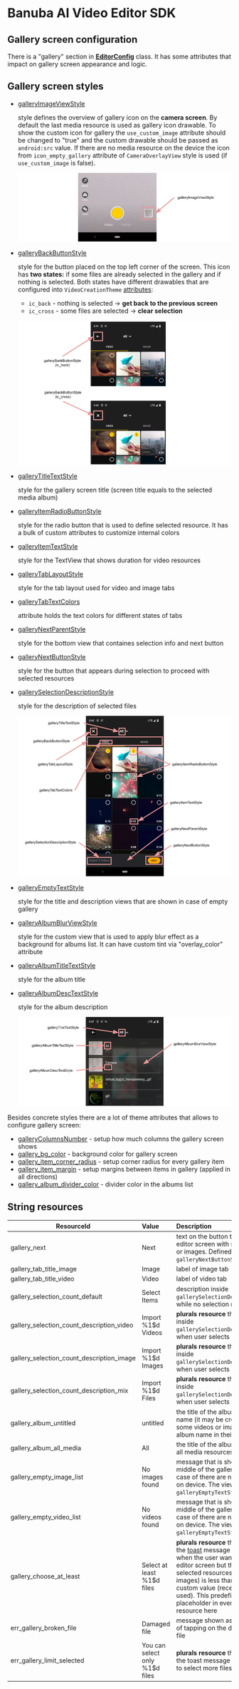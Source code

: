 # Banuba AI Video Editor SDK

## Gallery screen configuration

There is a "gallery" section in [**EditorConfig**](./config_videoeditor.md#gallery) class. It has some attributes that impact on gallery screen appearance and logic.

## Gallery screen styles

- [galleryImageViewStyle](../app/src/main/res/values/themes.xml#L108)

    style defines the overview of gallery icon on the **camera screen**. By default the last media resource is used as gallery icon drawable. To show the custom icon for gallery the `use_custom_image` attribute should be changed to "true" and the custom drawable should be passed as `android:src` value. If there are no media resource on the device the icon from `icon_empty_gallery` attribute of `CameraOverlayView` style is used (if `use_custom_image` is false). 

    ![img](screenshots/gallery4.png)

- [galleryBackButtonStyle](../app/src/main/res/values/themes.xml#L110)

    style for the button placed on the top left corner of the screen. This icon has **two states:** if some files are already selected in the gallery and if nothing is selected. Both states have different drawables that are configured into `VideoCreationTheme` [attributes](../app/src/main/res/values/themes.xml#L816):

    - `ic_back` -  nothing is selected → **get back to the previous screen**
    - `ic_cross` - some files are selected → **clear selection** 

    ![img](screenshots/gallery5.png)

- [galleryTitleTextStyle](../app/src/main/res/values/themes.xml#L109)

    style for the gallery screen title (screen title equals to the selected media album)

- [galleryItemRadioButtonStyle](../app/src/main/res/values/themes.xml#L115)

    style for the radio button that is used to define selected resource. It has a bulk of custom attributes to customize internal colors 
- [galleryItemTextStyle](../app/src/main/res/values/themes.xml#L116)

    style for the TextView that shows duration for video resources

- [galleryTabLayoutStyle](../app/src/main/res/values/themes.xml#L121)

    style for the tab layout used for video and image tabs 

- [galleryTabTextColors](../app/src/main/res/values/themes.xml#L122)

    attribute holds the text colors for different states of tabs

- [galleryNextParentStyle](../app/src/main/res/values/themes.xml#L111)

    style for the bottom view that containes selection info and next button

- [galleryNextButtonStyle](../app/src/main/res/values/themes.xml#L112)

    style for the button that appears during selection to proceed with selected resources

- [gallerySelectionDescriptionStyle](../app/src/main/res/values/themes.xml#L113)

    style for the description of selected files

    ![img](screenshots/gallery6.png)

- [galleryEmptyTextStyle](../app/src/main/res/values/themes.xml#L117)

    style for the title and description views that are shown in case of empty gallery
- [galleryAlbumBlurViewStyle](../app/src/main/res/values/themes.xml#L118)

    style for the custom view that is used to apply blur effect as a background for albums list. It can have custom tint via "overlay_color" attribute
- [galleryAlbumTitleTextStyle](../app/src/main/res/values/themes.xml#L119)

    style for the album title
- [galleryAlbumDescTextStyle](../app/src/main/res/values/themes.xml#L120)

    style for the album description

    ![img](screenshots/gallery7.png)

Besides concrete styles there are a lot of theme attributes that allows to configure gallery screen:
- [galleryColumnsNumber](../app/src/main/res/values/themes.xml#L124) - setup how much columns the gallery screen shows
- [gallery_bg_color](../app/src/main/res/values/themes.xml#L125) - background color for gallery screen
- [gallery_item_corner_radius](../app/src/main/res/values/themes.xml#L126) - setup corner radius for every gallery item
- [gallery_item_margin](../app/src/main/res/values/themes.xml#L127) - setup margins between items in gallery (applied in all directions)
- [gallery_album_divider_color](../app/src/main/res/values/themes.xml#L128) - divider color in the albums list

## String resources

| ResourceId        |      Value      |   Description |
| ------------- | :----------- | :------------- |
| gallery_next | Next | text on the button that opens the editor screen with selected videos or images. Defined in ```galleryNextButtonStyle```
| gallery_tab_title_image | Image | label of image tab
| gallery_tab_title_video | Video | label of video tab
| gallery_selection_count_default | Select Items | description inside ```gallerySelectionDecriptionStyle``` while no selection made
| gallery_selection_count_description_video | Import %1$d Videos | **plurals resource** that is used inside ```gallerySelectionDescriptionStyle``` when user selects video
| gallery_selection_count_description_image | Import %1$d Images | **plurals resource** that is used inside ```gallerySelectionDescriptionStyle``` when user selects image
| gallery_selection_count_description_mix | Import %1$d Files | **plurals resource** that is used inside ```gallerySelectionDescriptionStyle``` when user selects video or image
| gallery_album_untitled | untitled | the title of the album that has no name (it may be created in case of some videos or images has no album name in theirs meta data)
| gallery_album_all_media | All | the title of the album that contains all media resources
| gallery_empty_image_list | No images found | message that is shown in the middle of the gallery screen in case of there are no images found on device. The view is defined in ```galleryEmptyTextStyle```
| gallery_empty_video_list | No videos found | message that is shown in the middle of the gallery screen in case of there are no videos found on device. The view is defined in ```galleryEmptyTextStyle```
| gallery_choose_at_least | Select at least %1$d files | **plurals resource** that is used for the [toast](alert_styles.md) message that is shown when the user want to open the editor screen but the number of selected resources (videos or images) is less than predefined custom value (recently "1" is used). This predefined value is a placeholder in every plural string resource here
| err_gallery_broken_file | Damaged file | message shown as a [toast](alert_styles.md) in case of tapping on the damaged media file
| err_gallery_limit_selected | You can select only %1$d files | **plurals resource** that is used for the toast message if the user tries to select more files than allowed
